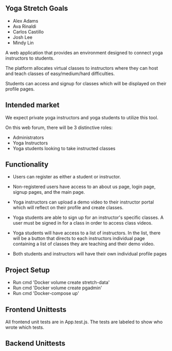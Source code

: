 ## Yoga Stretch Goals

* Alex Adams
* Ava Rinaldi
* Carlos Castillo
* Josh Lee
* Mindy Lin

A web application that provides an environment designed to connect yoga instructors to students.

The platform allocates virtual classes to instructors where they can host and teach classes of easy/medium/hard difficulties.

Students can access and signup for classes which will be displayed on their profile pages.


## Intended market

We expect private yoga instructors and yoga students to utilize this tool. 

On this web forum, there will be 3 distinctive roles:
* Administrators
* Yoga Instructors
* Yoga students looking to take instructed classes

## Functionality

  * Users can register as either a student or instructor.

  * Non-registered users have access to an about us page, login page, signup pages, and the main page.

  * Yoga instructors can upload a demo video to their instructor portal which will reflect on their profile and create classes.

  * Yoga students are able to sign up for an instructor's specific classes. A user must be signed in for a class in order to access class videos.

  * Yoga students will have access to a list of instructors. In the list, there will be a button that directs to each instructors individual page containing a list of classes they are teaching and their demo video.

  * Both students and instructors will have their own individual profile pages

## Project Setup
* Run cmd 'Docker volume create stretch-data'
* Run cmd 'Docker volume create pgadmin'
* Run cmd 'Docker-compose up'

## Frontend Unittests
All frontend unit tests are in App.test.js. The tests are labeled to show who wrote which tests.

## Backend Unittests